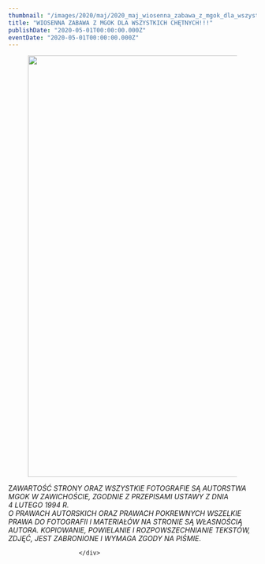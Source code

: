 ```yaml
---
thumbnail: "/images/2020/maj/2020_maj_wiosenna_zabawa_z_mgok_dla_wszystkich_ch_tnych_2020_05_wiosenna_zabawa_z_mgok_dla_wszystkich_ch_tnych_2-wiosenne-ptaki.jpg"
title: "WIOSENNA ZABAWA Z MGOK DLA WSZYSTKICH CHĘTNYCH!!!"
publishDate: "2020-05-01T00:00:00.000Z"
eventDate: "2020-05-01T00:00:00.000Z"
---
```


<div class="entry-content">
							
							
<figure class="wp-block-image size-large"><img fetchpriority="high" decoding="async" width="800" height="855" src="/images/2020/maj/2020_maj_wiosenna_zabawa_z_mgok_dla_wszystkich_ch_tnych_2020_05_wiosenna_zabawa_z_mgok_dla_wszystkich_ch_tnych_2-wiosenne-ptaki.jpg" alt="" class="wp-image-7441" srcset="/images/2020/maj/2020_maj_wiosenna_zabawa_z_mgok_dla_wszystkich_ch_tnych_2020_05_wiosenna_zabawa_z_mgok_dla_wszystkich_ch_tnych_2-wiosenne-ptaki.jpg 800w, /images/2020/maj/2-wiosenne-ptaki-281x300.jpg 281w, /images/2020/maj/2-wiosenne-ptaki-768x821.jpg 768w" sizes="(max-width: 800px) 100vw, 800px"></figure>



<p>Z<em>AWARTOŚĆ STRONY ORAZ WSZYSTKIE FOTOGRAFIE SĄ AUTORSTWA MGOK W ZAWICHOŚCIE, ZGODNIE Z PRZEPISAMI USTAWY Z DNIA&nbsp;</em><br><em>4 LUTEGO 1994 R.<br>O PRAWACH AUTORSKICH ORAZ PRAWACH POKREWNYCH WSZELKIE PRAWA DO FOTOGRAFII I MATERIAŁÓW NA STRONIE SĄ WŁASNOŚCIĄ AUTORA. KOPIOWANIE, POWIELANIE I ROZPOWSZECHNIANIE TEKSTÓW, ZDJĘĆ, JEST ZABRONIONE I WYMAGA ZGODY NA PIŚMIE</em>.</p>
						
						</div>
